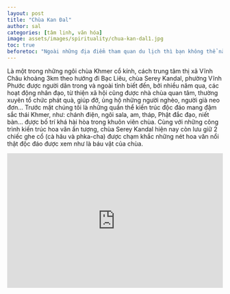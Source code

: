 ```yaml
---
layout: post
title: "Chùa Kan Đal"
author: sal
categories: [tâm linh, văn hóa]
image: assets/images/spirituality/chua-kan-dal1.jpg
toc: true
beforetoc: "Ngoài những địa điểm tham quan du lịch thì bạn không thể nào bỏ qua các ngôi chùa, cổ miếu là nét văn hóa tâm linh đặc trưng của vùng đất Vĩnh Châu. Bạn sẽ được khám phá các kiến trúc tỉ mĩ, hiện đại, hoành tráng theo nhiều phong cách thiết kế khác nhau."
---
```


Là một trong những ngôi chùa Khmer cổ kính, cách trung tâm thị xã Vĩnh Châu khoảng 3km theo hướng đi Bạc Liêu, chùa Serey Kandal, phường Vĩnh Phước được người dân trong và ngoài tỉnh biết đến, bởi nhiều năm qua, các hoạt động nhân đạo, từ thiện xã hội cũng được nhà chùa quan tâm, thường xuyên tổ chức phát quà, giúp đỡ, ủng hộ những người nghèo, người già neo đơn… Trước mặt chúng tôi là những quần thể kiến trúc độc đáo mang đậm sắc thái Khmer, như: chánh điện, ngôi sala, am, tháp, Phật đắc đạo, niết bàn... được bố trí khá hài hòa trong khuôn viên chùa. Cùng với những công trình kiến trúc hoa văn ấn tượng, chùa Serey Kandal hiện nay còn lưu giữ 2 chiếc ghe cổ (cà hâu và phka-cha) được chạm khắc những nét hoa văn nổi thật độc đáo được xem như là báu vật của chùa.

<p><iframe style="width:100%;" height="315" src="https://www.youtube.com/embed/teprSOrXWGU" title="Chùa Seray Kandal - P. Vĩnh Phước - Tx Vĩnh Châu - Sóc Trăng" frameborder="0" allowfullscreen></iframe></p>
